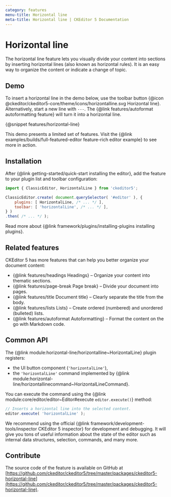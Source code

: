```yaml
---
category: features
menu-title: Horizontal line
meta-title: Horizontal line | CKEditor 5 Documentation
---
```


# Horizontal line

The horizontal line feature lets you visually divide your content into sections by inserting horizontal lines (also known as horizontal rules). It is an easy way to organize the content or indicate a change of topic.

## Demo

To insert a horizontal line in the demo below, use the toolbar button {@icon @ckeditor/ckeditor5-core/theme/icons/horizontalline.svg Horizontal line}. Alternatively, start a new line with `---`. The {@link features/autoformat autoformatting feature} will turn it into a horizontal line.

{@snippet features/horizontal-line}

<info-box info>
	This demo presents a limited set of features. Visit the {@link examples/builds/full-featured-editor feature-rich editor example} to see more in action.
</info-box>

## Installation

After {@link getting-started/quick-start installing the editor}, add the feature to your plugin list and toolbar configuration:

```js
import { ClassicEditor, HorizontalLine } from 'ckeditor5';

ClassicEditor.create( document.querySelector( '#editor' ), {
	plugins: [ HorizontalLine, /* ... */ ],
	toolbar: [ 'horizontalLine', /* ... */ ],
} )
.then( /* ... */ );
```

<info-box info>
	Read more about {@link framework/plugins/installing-plugins installing plugins}.
</info-box>

## Related features

CKEditor&nbsp;5 has more features that can help you better organize your document content:
* {@link features/headings Headings} &ndash; Organize your content into thematic sections.
* {@link features/page-break Page break} &ndash; Divide your document into pages.
* {@link features/title Document title} &ndash; Clearly separate the title from the body.
* {@link features/lists Lists} &ndash;  Create ordered (numbered) and unordered (bulleted) lists.
* {@link features/autoformat Autoformatting} &ndash; Format the content on the go with Markdown code.

## Common API

The {@link module:horizontal-line/horizontalline~HorizontalLine} plugin registers:
* the UI button component (`'horizontalLine'`),
* the `'horizontalLine'` command implemented by {@link module:horizontal-line/horizontallinecommand~HorizontalLineCommand}.

You can execute the command using the {@link module:core/editor/editor~Editor#execute `editor.execute()`} method:

```js
// Inserts a horizontal line into the selected content.
editor.execute( 'horizontalLine' );
```

<info-box>
	We recommend using the official {@link framework/development-tools/inspector CKEditor&nbsp;5 inspector} for development and debugging. It will give you tons of useful information about the state of the editor such as internal data structures, selection, commands, and many more.
</info-box>

## Contribute

The source code of the feature is available on GitHub at [https://github.com/ckeditor/ckeditor5/tree/master/packages/ckeditor5-horizontal-line](https://github.com/ckeditor/ckeditor5/tree/master/packages/ckeditor5-horizontal-line).
